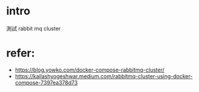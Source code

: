 # intro

測試 rabbit mq cluster

# refer:
- https://blog.yowko.com/docker-compose-rabbitmq-cluster/
- https://kailashyogeshwar.medium.com/rabbitmq-cluster-using-docker-compose-7397ea378d73
